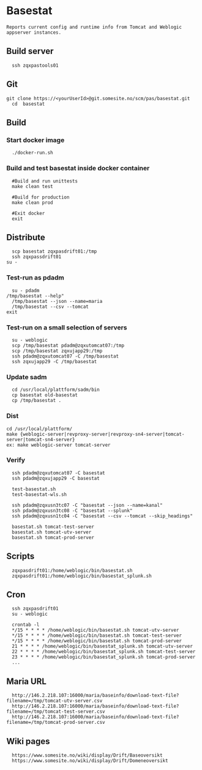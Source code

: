 Basestat
========
    Reports current config and runtime info from Tomcat and Weblogic appserver instances.

Build server
------------

	  ssh zqxpastools01

Git
---

    git clone https://<yourUserId>@git.somesite.no/scm/pas/basestat.git
	  cd  basestat

Build
-----

### Start docker image 

	  ./docker-run.sh

### Build and test basestat inside docker container 

	  #Build and run unittests
	  make clean test

	  #Build for production
	  make clean prod

	  #Exit docker
	  exit

Distribute
----------

	  scp basestat zqxpasdrift01:/tmp
	  ssh zqxpassdrift01
    su -

### Test-run as pdadm

	  su - pdadm 
    /tmp/basestat --help"
	  /tmp/basestat --json --name=maria
	  /tmp/basestat --csv --tomcat
    exit

### Test-run on a small selection of servers

	  su - weblogic
	  scp /tmp/basestat pdadm@zqxutomcat07:/tmp
	  scp /tmp/basestat zqxujapp29:/tmp
	  ssh pdadm@zqxutomcat07 -C /tmp/basestat
	  ssh zqxujapp29 -C /tmp/basestat

### Update sadm

	  cd /usr/local/plattform/sadm/bin
	  cp basestat old-basestat
	  cp /tmp/basestat .
	
### Dist

    cd /usr/local/plattform/
    make {weblogic-server|revproxy-server|revproxy-sn4-server|tomcat-server|tomcat-sn4-server}
    ex: make weblogic-server tomcat-server

### Verify
	
	  ssh pdadm@zqxutomcat07 -C basestat
	  ssh pdadm@zqxujapp29 -C basestat

	  test-basestat.sh 
	  test-basestat-wls.sh

	  ssh pdadm@zqxusn3tc07 -C "basestat --json --name=kanal"
	  ssh pdadm@zqxusn3tc08 -C "basestat --splunk"
	  ssh pdadm@zqxusn1tc04 -C "basestat --csv --tomcat --skip_headings"

	  basestat.sh tomcat-test-server
	  basestat.sh tomcat-utv-server
	  basestat.sh tomcat-prod-server

Scripts
-------

	  zqxpasdrift01:/home/weblogic/bin/basestat.sh
	  zqxpasdrift01:/home/weblogic/bin/basestat_splunk.sh

Cron
----

	  ssh zqxpasdrift01
	  su - weblogic

	  crontab -l
	  */15 * * * * /home/weblogic/bin/basestat.sh tomcat-utv-server
	  */15 * * * * /home/weblogic/bin/basestat.sh tomcat-test-server
	  */15 * * * * /home/weblogic/bin/basestat.sh tomcat-prod-server
	  21 * * * * /home/weblogic/bin/basestat_splunk.sh tomcat-utv-server
	  22 * * * * /home/weblogic/bin/basestat_splunk.sh tomcat-test-server
	  23 * * * * /home/weblogic/bin/basestat_splunk.sh tomcat-prod-server
	  ...

Maria URL
---------

	  http://146.2.218.107:16000/maria/baseinfo/download-text-file?filename=/tmp/tomcat-utv-server.csv
	  http://146.2.218.107:16000/maria/baseinfo/download-text-file?filename=/tmp/tomcat-test-server.csv
	  http://146.2.218.107:16000/maria/baseinfo/download-text-file?filename=/tmp/tomcat-prod-server.csv

Wiki pages
----------

	  https://www.somesite.no/wiki/display/Drift/Baseoversikt
	  https://www.somesite.no/wiki/display/Drift/Domeneoversikt

